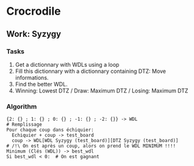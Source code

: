 # Crocrodile
## Work: Syzygy
### Tasks
1. Get a dictionnary with WDLs using a loop
2. Fill this dictionnary with a dictionnary containing DTZ: Move informations.
3. Find the better WDL.
4. Winning: Lowest DTZ / Draw: Maximum DTZ / Losing: Maximum DTZ
### Algorithm
```
{2: {} ; 1: {} ; 0: {} ; -1: {} ; -2: {}} -> WDL
# Remplissage
Pour chaque coup dans échiquier:
  Echiquier + coup -> test_board
  coup -> WDL[WDL Syzygy (test_board)][DTZ Syzygy (test_board)]
# /!\ On est après un coup, alors on prend le WDL MINIMUM !!!!
Minimum (Clés (WDL)) -> best_wdl
Si best_wdl < 0:  # On est gagnant

